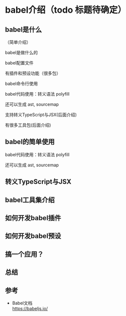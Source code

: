 # babel介绍（todo 标题待确定）

## babel是什么

（简单介绍）

babel是做什么的

babel配置文件

有插件和预设功能（很多包）

babel命令行使用

babel代码使用：转义语法 polyfill

还可以生成 ast, sourcemap

支持转义TypeScript与JSX(后面介绍)

有很多工具包(后面介绍)

## babel的简单使用

babel代码使用：转义语法 polyfill

还可以生成 ast, sourcemap

## 转义TypeScript与JSX


## babel工具集介绍


## 如何开发babel插件

## 如何开发babel预设

## 搞一个应用？

## 总结

## 参考
- Babel文档\
  https://babeljs.io/
